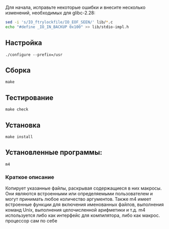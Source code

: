 <package-info :package="package" showsbu2></package-info>
<script>
                new Vue({
                el: '#main',
                data: { package: {} },
                mounted: function () {
                                this.getPackage('m4');
                },

                methods: {
                        getPackage: function(name) {
                                        getPackage(name)
                                        .then(response => this.package = response);
                        },
                }
  })
</script>

Для начала, исправьте некоторые ошибки и внесите несколько изменений, необходимых для glibc-2.28:

```bash
sed -i 's/IO_ftrylockfile/IO_EOF_SEEN/' lib/*.c
echo "#define _IO_IN_BACKUP 0x100" >> lib/stdio-impl.h
```

## Настройка
```
./configure --prefix=/usr
```

## Сборка

```
make
```

## Тестирование
```
make check
```

## Установка
```
make install
```

## Установленные программы:
`m4`

### Краткое описание
Копирует указанные файлы, раскрывая содержащиеся в них макросы. Они являются встроенными или определяемыми пользователем и могут принимать любое количество аргументов. Также m4 имеет встроенные функции для включения именованных файлов, выполнения команд Unix, выполнения целочисленной арифметики и т.д. m4 используется либо как интерфейс для компилятора, либо как макрос. процессор сам по себе
